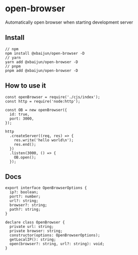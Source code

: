 # open-browser

Automatically open browser when starting development server

## Install

```
// npm
npm install @xbaijun/open-browser -D
// yarn
yarn add @xbaijun/open-browser -D
// pnpm
pnpm add @xbaijun/open-browser -D
```

## How to use it

```
const openBrowser = require('./cjs/index');
const http = require('node:http');

const OB = new openBrowser({
  id: true,
  port: 3000,
});

http
  .createServer((req, res) => {
    res.write('hello world\n');
    res.end();
  })
  .listen(3000, () => {
    OB.open();
  });
```

## Docs

```
export interface OpenBrowserOptions {
  ip?: boolean;
  port?: number;
  url?: string;
  browser?: string;
  path?: string;
}

declare class OpenBrowser {
  private url: string;
  private browser: string;
  constructor(options: OpenBrowserOptions);
  getLocalIP(): string;
  open(browser?: string, url?: string): void;
}
```
